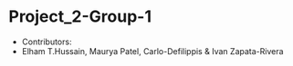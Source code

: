 # Project_2-Group-1

* Contributors:
* Elham T.Hussain, Maurya Patel, Carlo-Defilippis & Ivan Zapata-Rivera